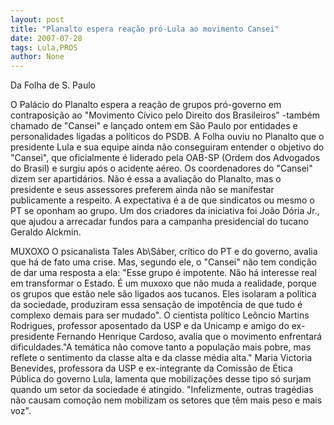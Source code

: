 ```yaml
---
layout: post
title: "Planalto espera reação pró-Lula ao movimento Cansei"
date: 2007-07-28
tags: Lula,PROS
author: None
---
```

Da Folha de S. Paulo

O Pal&aacute;cio do Planalto espera a rea&ccedil;&atilde;o de grupos pr&oacute;-governo em contraposi&ccedil;&atilde;o ao &quot;Movimento C&iacute;vico pelo Direito dos Brasileiros&quot; -tamb&eacute;m chamado de &quot;Cansei&quot; e lan&ccedil;ado ontem em S&atilde;o Paulo por entidades e personalidades ligadas a pol&iacute;ticos do PSDB. 
A Folha ouviu no Planalto que o presidente Lula e sua equipe ainda n&atilde;o conseguiram entender o objetivo do &quot;Cansei&quot;, que oficialmente &eacute; liderado pela OAB-SP (Ordem dos Advogados do Brasil) e surgiu ap&oacute;s o acidente a&eacute;reo. 
Os coordenadores do &quot;Cansei&quot; dizem ser apartid&aacute;rios. N&atilde;o &eacute; essa a avalia&ccedil;&atilde;o do Planalto, mas o presidente e seus assessores preferem ainda n&atilde;o se manifestar publicamente a respeito. 
A expectativa &eacute; a de que sindicatos ou mesmo o PT se oponham ao grupo. Um dos criadores da iniciativa foi Jo&atilde;o D&oacute;ria Jr., que ajudou a arrecadar fundos para a campanha presidencial do tucano Geraldo Alckmin. 

MUXOXO
O psicanalista Tales Ab\S&aacute;ber, cr&iacute;tico do PT e do governo, avalia que h&aacute; de fato uma crise. Mas, segundo ele, o &quot;Cansei&quot; n&atilde;o tem condi&ccedil;&atilde;o de dar uma resposta a ela: &quot;Esse grupo &eacute; impotente. N&atilde;o h&aacute; interesse real em transformar o Estado. &Eacute; um muxoxo que n&atilde;o muda a realidade, porque os grupos que est&atilde;o nele s&atilde;o ligados aos tucanos. Eles isolaram a pol&iacute;tica da sociedade, produziram essa sensa&ccedil;&atilde;o de impot&ecirc;ncia de que tudo &eacute; complexo demais para ser mudado&quot;. 
O cientista pol&iacute;tico Le&ocirc;ncio Martins Rodrigues, professor aposentado da USP e da Unicamp e amigo do ex-presidente Fernando Henrique Cardoso, avalia que o movimento enfrentar&aacute; dificuldades.&quot;A tem&aacute;tica n&atilde;o comove tanto a popula&ccedil;&atilde;o mais pobre, mas reflete o sentimento da classe alta e da classe m&eacute;dia alta.&quot; 
Maria Victoria Benevides, professora da USP e ex-integrante da Comiss&atilde;o de &Eacute;tica P&uacute;blica do governo Lula, lamenta que mobiliza&ccedil;&otilde;es desse tipo s&oacute; surjam quando um setor da sociedade &eacute; atingido. &quot;Infelizmente, outras trag&eacute;dias n&atilde;o causam como&ccedil;&atilde;o nem mobilizam os setores que t&ecirc;m mais peso e mais voz&quot;.  